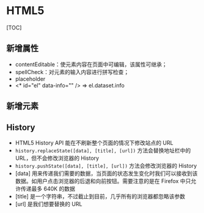 # HTML5

[TOC]

## 新增属性

- contentEditable：使元素内容在页面中可编辑，该属性可继承；
- spellCheck：对元素的输入内容进行拼写检查；
- placeholder
- <\* id="el" data-info="" /> => el.dataset.info

## 新增元素

## History

- HTML5 History API 能在不刷新整个页面的情况下修改站点的 URL
- `history.replaceState([data], [title], [url])` 方法会替换地址栏中的 URL，但不会修改浏览器的 History
- `history.pushState([data], [title], [url])` 方法会修改浏览器的 History
- [data] 用来传递我们需要的数据，当页面的状态发生变化时我们可以接收到该数据。如用户点击浏览器的后退和向前按钮。需要注意的是在 Firefox 中只允许传递最多 640K 的数据
- [title] 是一个字符串，不过截止到目前，几乎所有的浏览器都忽略该参数
- [url] 是我们想要替换的 URL
